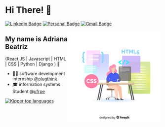 
<h1>Hi There! 👋</h1>

[![Linkedin Badge](https://img.shields.io/badge/-LinkedIn-E966A0?style=flat-square&logo=Linkedin&logoColor=white&link=https://www.linkedin.com/in/adrianabeatriz3/)](https://www.linkedin.com/in/adrianabeatriz3/)
[![Personal Badge](https://img.shields.io/badge/-Website-E966A0?style=flat-square&logo=Me&logoColor=white&link=)]()
[![Gmail Badge](https://img.shields.io/badge/-adrianabeatriiz900@gmail.com-E966A0?style=flat-square&logo=Gmail&logoColor=white&link=mailto:adrianabeatriiz900@gmail.com)](mailto:adrianabeatriiz900@gmail.com)

<img align="right" alt="image" src="./girl.jpg"  width="300px"/>

## My name is Adriana Beatriz
(React JS | Javascript | HTML | CSS | Python | Django ) 🚀
- 👩‍💻 software development internship @[plugthink](https://plugthink.com/)
- 🎓 information systems Student @[ufrpe](https://www.ufrpe.br/)

<div align="left">
  
[![Kipper top languages](https://github-readme-stats.vercel.app/api/top-langs/?username=driica&theme=blue-white)](https://github.com/anuraghazra/github-readme-stats)
  
 </div>
